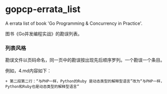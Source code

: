 # gopcp-errata_list

A errata list of book 'Go Programming &amp; Concurrency in Practice'.

图书《Go并发编程实战》的勘误列表。

### 列表风格

勘误文件以页码命名，同一页中的勘误按出现先后顺序罗列。一个勘误一个条目。

例如，4.md内容如下：
```
+ 第二段第二行：“与PHP一样，Python的Ruby 是动态类型的解释型语言”改为“与PHP一样，Python和Ruby也是动态类型的解释型语言”
```
